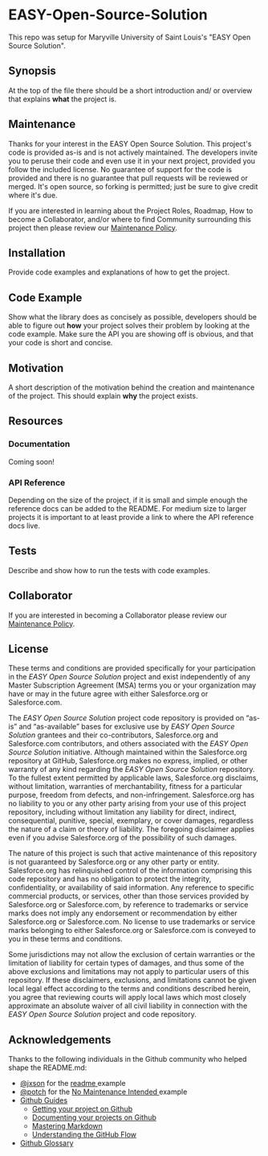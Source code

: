 # EASY-Open-Source-Solution
This repo was setup for Maryville University of Saint Louis's "EASY Open Source Solution".

## Synopsis
At the top of the file there should be a short introduction and/ or overview that explains **what** the project is. 

## Maintenance

Thanks for your interest in the EASY Open Source Solution. This project's code is provided as-is and is not actively maintained. The developers invite you to peruse their code and even use it in your next project, provided you follow the included license. No guarantee of support for the code is provided and there is no guarantee that pull requests will be reviewed or merged. It's open source, so forking is permitted; just be sure to give credit where it's due.

If you are interested in learning about the Project Roles, Roadmap, How to become a Collaborator, and/or where to find Community surrounding this project then please review our <a href="https://github.com/SalesforceFoundation/EASY-Open-Source-Solution/blob/master/Maintenance-Policy.md">Maintenance Policy</a>.

## Installation

Provide code examples and explanations of how to get the project.

## Code Example

Show what the library does as concisely as possible, developers should be able to figure out **how** your project solves their problem by looking at the code example. Make sure the API you are showing off is obvious, and that your code is short and concise.

## Motivation

A short description of the motivation behind the creation and maintenance of the project. This should explain **why** the project exists.

## Resources

### Documentation

Coming soon!

### API Reference

Depending on the size of the project, if it is small and simple enough the reference docs can be added to the README. For medium size to larger projects it is important to at least provide a link to where the API reference docs live.

## Tests

Describe and show how to run the tests with code examples.

## Collaborator

If you are interested in becoming a Collaborator please review our <a href="https://github.com/SalesforceFoundation/EASY-Open-Source-Solution/blob/master/Maintenance-Policy.md">Maintenance Policy</a>.

## License

These terms and conditions are provided specifically for your participation in the *EASY Open Source Solution* project and exist independently of any Master Subscription Agreement (MSA) terms you or your organization may have or may in the future agree with either Salesforce.org or Salesforce.com.

The *EASY Open Source Solution* project code repository is provided on “as-is” and “as-available” bases for exclusive use by *EASY Open Source Solution* grantees and their co-contributors, Salesforce.org and Salesforce.com contributors, and others associated with the *EASY Open Source Solution* initiative. Although maintained within the Salesforce.org repository at GitHub, Salesforce.org makes no express, implied, or other warranty of any kind regarding the *EASY Open Source Solution* repository. To the fullest extent permitted by applicable laws, Salesforce.org disclaims, without limitation, warranties of merchantability, fitness for a particular purpose, freedom from defects, and non-infringement. Salesforce.org has no liability to you or any other party arising from your use of this project repository, including without limitation any liability for direct, indirect, consequential, punitive, special, exemplary, or cover damages, regardless the nature of a claim or theory of liability. The foregoing disclaimer applies even if you advise Salesforce.org of the possibility of such damages.

The nature of this project is such that active maintenance of this repository is not guaranteed by Salesforce.org or any other party or entity. Salesforce.org has relinquished control of the information comprising this code repository and has no obligation to protect the integrity, confidentiality, or availability of said information. Any reference to specific commercial products, or services, other than those services provided by Salesforce.org or Salesforce.com, by reference to trademarks or service marks does not imply any endorsement or recommendation by either Salesforce.org or Salesforce.com. No license to use trademarks or service marks belonging to either Salesforce.org or Salesforce.com is conveyed to you in these terms and conditions.

Some jurisdictions may not allow the exclusion of certain warranties or the limitation of liability for certain types of damages, and thus some of the above exclusions and limitations may not apply to particular users of this repository. If these disclaimers, exclusions, and limitations cannot be given local legal effect according to the terms and conditions described herein, you agree that reviewing courts will apply local laws which most closely approximate an absolute waiver of all civil liability in connection with the *EASY Open Source Solution* project and code repository.

## Acknowledgements

Thanks to the following individuals in the Github community who helped shape the README.md:

* <a href="https://gist.github.com/jxson" target="_blank">@jxson</a> for the <a href="https://gist.github.com/jxson/1784669" target="_blank"> readme </a> example
* <a href="https://github.com/potch" target="_blank">@potch</a> for the <a href="https://github.com/potch/unmaintained.tech"> No Maintenance Intended </a> example
* <a href="https://guides.github.com/" target="_blank">Github Guides</a>
    * <a href="https://guides.github.com/introduction/getting-your-project-on-github/" target="_blank">Getting your project on Github</a>
    * <a href="https://guides.github.com/features/wikis/#creating-a-readme" target="_blank">Documenting your projects on Github</a>
    * <a href="https://guides.github.com/features/mastering-markdown/" target="_blank">Mastering Markdown</a>
    * <a href="https://guides.github.com/introduction/flow/" target="_blank">Understanding the GitHub Flow</a>
* <a href="https://help.github.com/articles/github-glossary/" target="_blank">Github Glossary</a>
